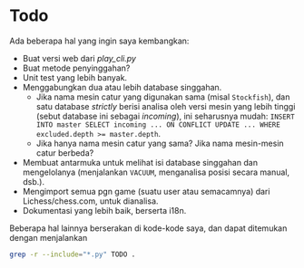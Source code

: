 # Todo

Ada beberapa hal yang ingin saya kembangkan:
* Buat versi web dari *play_cli.py*
* Buat metode penyinggahan?
* Unit test yang lebih banyak.
* Menggabungkan dua atau lebih database singgahan.
	* Jika nama mesin catur yang digunakan sama (misal `Stockfish`), dan satu database *strictly* berisi analisa oleh versi mesin yang lebih tinggi (sebut database ini sebagai *incoming*), ini seharusnya mudah: `INSERT INTO master SELECT incoming ... ON CONFLICT UPDATE ... WHERE excluded.depth >= master.depth`.
	* Jika hanya nama mesin catur yang sama? Jika nama mesin-mesin catur berbeda?
* Membuat antarmuka untuk melihat isi database singgahan dan mengelolanya (menjalankan `VACUUM`, menganalisa posisi secara manual, dsb.).
* Mengimport semua pgn game (suatu user atau semacamnya) dari Lichess/chess.com, untuk dianalisa.
* Dokumentasi yang lebih baik, berserta i18n.

Beberapa hal lainnya berserakan di kode-kode saya, dan dapat ditemukan dengan menjalankan

```bash
grep -r --include="*.py" TODO .
```